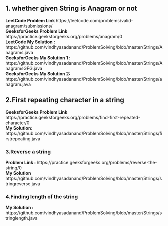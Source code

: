 <h2> 1. whether given String is Anagram or not </h2>
<b>LeetCode Problem Link </b> https://leetcode.com/problems/valid-anagram/submissions/ <br>
<b>GeeksforGeeks Problem Link </b> https://practice.geeksforgeeks.org/problems/anagram/0 <br>
<b>LeetCode My Solution : </b> https://github.com/vindhyasadanand/ProblemSolving/blob/master/Strings/Anagrams.java <br>
<b>GeeksforGeeks My Solution 1 : </b>https://github.com/vindhyasadanand/ProblemSolving/blob/master/Strings/AnagramsGFG.java <br>
<b>GeeksforGeeks My Solution 2: </b>https://github.com/vindhyasadanand/ProblemSolving/blob/master/Strings/anagram.java <br>

<h2> 2.First repeating character in a string </h2>
<b>GeeksforGeeks Problem Link </b>https://practice.geeksforgeeks.org/problems/find-first-repeated-character/0 <br>
<b> My Solution: </b> https://github.com/vindhyasadanand/ProblemSolving/blob/master/Strings/firstrepeating.java<br>


<h3>3.Reverse a string </h3>
<b> Problem Link : </b> https://practice.geeksforgeeks.org/problems/reverse-the-string/0 <br>
<b> My Solution</b> https://github.com/vindhyasadanand/ProblemSolving/blob/master/Strings/stringreverse.java <br>

<h3>4.Finding length of the string </h3>
<b> My Solution : </b> https://github.com/vindhyasadanand/ProblemSolving/blob/master/Strings/stringlength.java <br>



